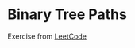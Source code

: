 # Binary Tree Paths
Exercise from [LeetCode](https://leetcode.com/problems/binary-tree-paths/description/)